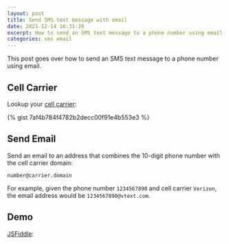 ```yaml
---
layout: post
title: Send SMS text message with email
date: 2021-12-14 16:31:28
excerpt: How to send an SMS text message to a phone number using email.
categories: sms email
---
```


This post goes over how to send an SMS text message to a phone number using email.

## Cell Carrier

Lookup your [cell carrier](https://freecarrierlookup.com/):

{% gist 7af4b784f4782b2decc00f91e4b553e3 %}

## Send Email

Send an email to an address that combines the 10-digit phone number with the cell carrier domain:

```
number@carrier.domain
```

For example, given the phone number `1234567890` and cell carrier `Verizon`, the email address would be `1234567890@vtext.com`.

## Demo

[JSFiddle](https://jsfiddle.net/remarkablemark/ujqk6fsb/):

<script async src="//jsfiddle.net/remarkablemark/ujqk6fsb/embed/result,js,html/"></script>
